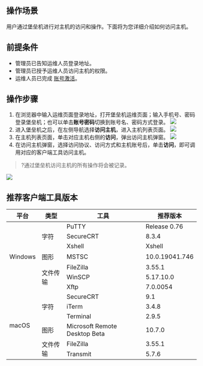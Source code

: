 
## 操作场景
用户通过堡垒机进行对主机的访问和操作。下面将为您详细介绍如何访问主机。

## 前提条件
- 管理员已告知运维人员登录地址。
- 管理员已授予运维人员访问主机的权限。
- 运维人员已完成 [账号激活](https://cloud.tencent.com/document/product/1025/55183#step2)。




## 操作步骤
1. 在浏览器中输入运维页面登录地址，打开堡垒机运维页面；输入手机号、密码登录堡垒机；也可以单击**账号密码**切换到账号名、密码方式登录。
![](https://main.qcloudimg.com/raw/9e6ff01bf36301cbfd3ef44a596affc3.png)
2. 进入堡垒机之后，在左侧导航选择**访问主机**，进入主机列表页面。
![](https://qcloudimg.tencent-cloud.cn/raw/9ae3cc88c01441519f17e707772b17cb.png)
3. 在主机列表页面，单击对应主机右侧的**访问**，弹出访问主机弹窗。
![](https://qcloudimg.tencent-cloud.cn/raw/e7588d61952cd890d108cc8d22864ae1.png)
4. 在访问主机弹窗，选择访问协议、访问方式和主机账号后，单击**访问**，即可调用对应的客户端工具访问主机。
>?通过堡垒机访问主机的所有操作将会被记录。
>
![](https://main.qcloudimg.com/raw/c588ce6c0292aad30517e4045bbd6538.png)

## 推荐客户端工具版本
<table>
<thead>
<tr>
<th><strong>平台</strong></th>
<th><strong>类型</strong></th>
<th><strong>工具</strong></th>
<th><strong>推荐版本</strong></th>
</tr>
</thead>
<tbody><tr>
<td rowspan=7 >Windows</td>
<td rowspan=3 >字符</td>
<td>PuTTY</td>
<td>Release  0.76</td>
</tr>
<tr>
 <td>SecureCRT</td>
<td>8.3.4</td>
</tr>
<tr>
 <td>Xshell</td>
<td>Xshell</td>
</tr>
<tr>
<td>图形</td>
<td>MSTSC</td>
<td>10.0.19041.746</td>
</tr>
<tr>
<td rowspan=3 >文件传输</td>
<td>FileZilla</td>
<td>3.55.1</td>
</tr>
<tr>
<td>WinSCP</td>
<td>5.17.10.0</td>
</tr>
<tr>
<td>Xftp</td>
<td>7.0.0054</td>
</tr>
<tr>
<td rowspan=6 >macOS</td>
<td rowspan=3 >字符</td>
<td>SecureCRT</td>
<td>9.1</td>
</tr>
<tr>
<td>iTerm</td>
<td>3.4.8</td>
</tr>
<tr>
<td>Terminal</td>
<td>2.9.5</td>
</tr>
<tr>
<td>图形</td>
<td>Microsoft Remote Desktop Beta</td>
<td>10.7.0</td>
</tr>
<tr>
<td rowspan=2 >文件传输</td>
<td>FileZilla</td>
<td>3.55.1</td>
</tr>
<tr>
<td>Transmit</td>
<td>5.7.6</td>
</tr>
</tbody></table>


